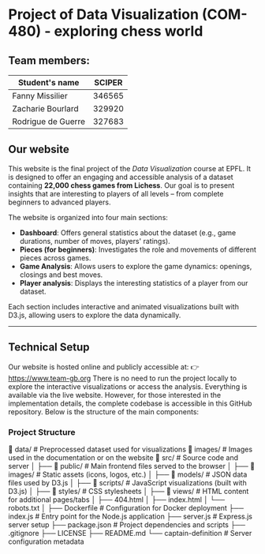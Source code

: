 # Project of Data Visualization (COM-480) - exploring chess world

## Team members:

| Student's name | SCIPER |
| -------------- | ------ |
| Fanny Missilier | 346565 |
| Zacharie Bourlard | 329920 |
| Rodrigue de Guerre | 327683 |

## Our website 

This website is the final project of the *Data Visualization* course at EPFL. It is designed to offer an engaging and accessible analysis of a dataset containing **22,000 chess games from Lichess**. Our goal is to present insights that are interesting to players of all levels – from complete beginners to advanced players.

The website is organized into four main sections:

- **Dashboard**: Offers general statistics about the dataset (e.g., game durations, number of moves, players' ratings).
- **Pieces (for beginners)**: Investigates the role and movements of different pieces across games.
- **Game Analysis**: Allows users to explore the game dynamics: openings, closings and best moves.
- **Player analysis**: Displays the interesting statistics of a player from our dataset.

Each section includes interactive and animated visualizations built with D3.js, allowing users to explore the data dynamically.

---

## Technical Setup

Our website is hosted online and publicly accessible at:
👉 https://www.team-gb.org
There is no need to run the project locally to explore the interactive visualizations or access the analysis. Everything is available via the live website.
However, for those interested in the implementation details, the complete codebase is accessible in this GitHub repository. Below is the structure of the main components:

### Project Structure

📁 data/              # Preprocessed dataset used for visualizations
📁 images/            # Images used in the documentation or on the website
📁 src/               # Source code and server
│
├── 📁 public/        # Main frontend files served to the browser
│   ├── 📁 images/    # Static assets (icons, logos, etc.)
│   ├── 📁 models/    # JSON data files used by D3.js
│   ├── 📁 scripts/   # JavaScript visualizations (built with D3.js)
│   ├── 📁 styles/    # CSS stylesheets
│   ├── 📁 views/     # HTML content for additional pages/tabs
│   ├── 404.html
│   ├── index.html
│   └── robots.txt
│
├── Dockerfile        # Configuration for Docker deployment
├── index.js          # Entry point for the Node.js application
├── server.js         # Express.js server setup
├── package.json      # Project dependencies and scripts
├── .gitignore
├── LICENSE
├── README.md
└── captain-definition # Server configuration metadata






